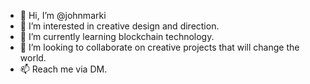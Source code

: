 - 👋 Hi, I’m @johnmarki
- 👀 I’m interested in creative design and direction.
- 🌱 I’m currently learning blockchain technology.
- 💞️ I’m looking to collaborate on creative projects that will change the world.
- 📫 Reach me via DM.

<!---
johnmarki/johnmarki is a ✨ special ✨ repository because its `README.md` (this file) appears on your GitHub profile.
You can click the Preview link to take a look at your changes.
--->
